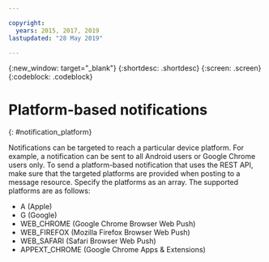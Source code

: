```yaml
---

copyright:
  years: 2015, 2017, 2019
lastupdated: "28 May 2019"

---
```


{:new_window: target="_blank"}
{:shortdesc: .shortdesc}
{:screen: .screen}
{:codeblock: .codeblock}

# Platform-based notifications
{: #notification_platform}

Notifications can be targeted to reach a particular device platform. For example, a notification can be sent to all Android users or Google Chrome users only. To send a platform-based notification that uses the REST API, make sure that the targeted platforms are provided when posting to a message resource. Specify the platforms as an array. The supported platforms are as follows:

* A (Apple)
* G (Google)
* WEB_CHROME (Google Chrome Browser Web Push)
* WEB_FIREFOX (Mozilla Firefox Browser Web Push)
* WEB_SAFARI (Safari Browser Web Push)
* APPEXT_CHROME (Google Chrome Apps & Extensions)